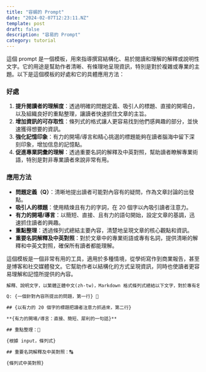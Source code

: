 ```yaml
---
title: "容蜴的 Prompt"
date: "2024-02-07T12:23:11.NZ"
template: post
draft: false
description: "容易的 Prompt"
category: tutorial
---
```


這個 prompt 是一個模板，用來指導撰寫結構化、易於閱讀和理解的解釋或說明性文字。它的用途是幫助作者清晰、有條理地呈現資訊，特別是對於複雜或專業的主題。以下是這個模板的好處和它的具體應用方法：

### 好處

1. **提升閱讀者的理解度**：透過明確的問題定義、吸引人的標題、直接的開場白，以及組織良好的重點整理，讓讀者快速抓住文章的主旨。
2. **增加資訊的可存取性**：條列式的格式讓人更容易找到他們感興趣的部分，並快速獲得想要的資訊。
3. **強化記憶印象**：有力的開場/導言和精心挑選的標題能夠在讀者腦海中留下深刻印象，增加信息的記憶點。
4. **促進專業詞彙的理解**：透過重要名詞的解釋及中英對照，幫助讀者瞭解專業術語，特別是對非專業讀者來說非常有用。

### 應用方法

- **問題定義（Q）**：清晰地提出讀者可能對內容有的疑問，作為文章討論的出發點。
- **吸引人的標題**：使用精煉且有力的字詞，在 20 個字以內吸引讀者注意力。
- **有力的開場/導言**：以簡短、直接、且有力的語句開始，設定文章的基調，迅速抓住讀者的興趣。
- **重點整理**：透過條列式總結主要內容，清楚地呈現文章的核心觀點和資訊。
- **重要名詞解釋及中英對照**：對於文章中的專業術語或專有名詞，提供清晰的解釋和中英文對照，確保所有讀者都能理解。

這個模板是一個非常有用的工具，適用於多種情境，從學術寫作到商業報告，甚至是博客和社交媒體發文。它幫助作者以結構化的方式呈現資訊，同時也使讀者更容易理解和記憶所提供的內容。

```txt
解釋、說明文字，以繁體正體中文(zh-tw)，Markdown 格式條列式總結以下文字，對於專有名詞，請保留英文的原文，並依照以下格式

Q: {一個針對內容所提出的問題，第一行} 🙋

## {以有力的 20 個字的標題把讀者注意力抓過來，第二行}

**{有力的開場/導言：直接、簡短、犀利的一句話}**

## 重點整理：📍

{根據 input，條列式}

## 重要名詞解釋及中英對照：🔠

{條列式中英對照}

```
